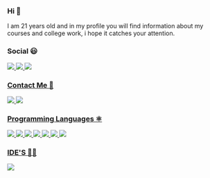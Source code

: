 ### Hi  👋   


I am 21 years old and in my profile you will find information about my courses and college work, i hope it catches your attention.  


### Social 😃


<a href="https://www.facebook.com/gabriel.damasceno.5621149/" rel="nofollow">  <img src="https://img.shields.io/badge/Facebook-000000?style=for-the-badge&logo=facebook&logoColor=blue" />  <a href="https://www.instagram.com/dalai_dama/" rel="nofollow"> <img src="https://img.shields.io/badge/Instagram-000000?style=for-the-badge&logo=instagram&logoColor=pink" /> <a href="https://twitter.com/Dalai_Dama/" rel="nofollow"> <img src="https://img.shields.io/badge/Twitter-000000?style=for-the-badge&logo=twitter&logoColor=cyan" />

### Contact Me 📧
<a href="https://www.linkedin.com/in/gabriel-damasceno-92815719b/" rel="nofollow"> <img src="https://img.shields.io/badge/LinkedIn-000000?style=for-the-badge&logo=linkedin&logoColor=blue" /> <a href="https://mail.google.com/mail/u/0/#inbox?compose=CllgCJvnJHgwmLWKkPjzldrDmtZRSrDssJrgMZGqvRBQzzgTXNlzQqpVGgmMXztBjHVwKpHnzcg" rel="nofollow"> <img src="https://img.shields.io/badge/Gmail-000000?style=for-the-badge&logo=gmail&logoColor=red" />


### Programming Languages ⚛️


<img src="https://img.shields.io/badge/Python-000000?style=for-the-badge&logo=python&logoColor=blue" />  <img src="https://img.shields.io/badge/JavaScript-000000?style=for-the-badge&logo=javascript&logoColor=yellow" />  <img src="https://img.shields.io/badge/TypeScript-000000?style=for-the-badge&logo=typescript&logoColor=blue" />  <img src="https://img.shields.io/badge/C-000000?style=for-the-badge&logo=c&logoColor=white" />  <img src="https://img.shields.io/badge/C%2B%2B-000000?style=for-the-badge&logo=c%2B%2B&logoColor=white" />  <img src="https://img.shields.io/badge/Java-000000?style=for-the-badge&logo=java&logoColor=red" />  <img src="https://img.shields.io/badge/Kotlin-000000?&style=for-the-badge&logo=kotlin&logoColor=purple" />


### IDE'S  👨‍💻

<img src="https://img.shields.io/badge/<Visual Studio Code>-<>-<white>" />





<!--
**Damazordon/Damazordon** is a ✨ _special_ ✨ repository because its `README.md` (this file) appears on your GitHub profile.

Here are some ideas to get you started:

- 🔭 I’m currently working on ...
- 🌱 I’m currently learning ...
- 👯 I’m looking to collaborate on ...
- 🤔 I’m looking for help with ...
- 💬 Ask me about ...
- 📫 How to reach me: ...
- 😄 Pronouns: ...
- ⚡ Fun fact: ...
-->
